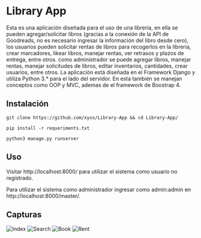 # Library App

Esta es una aplicación diseñada para el uso de una librería, en ella se pueden agregar/solicitar libros (gracias a la conexión de la API de Goodreads, no es necesario ingresar la información del libro desde cero), los usuarios pueden solicitar rentas de libros para recogerlos en la librería, crear marcadores, likear libros, manejar rentas, ver retrasos y plazos de entrega, entre otros. como administrador se puede agregar libros, manejar rentas, manejar solicitudes de libros, editar inventarios, cantidades, crear usuarios, entre otros. La aplicación está diseñada en el Framework Django y utiliza Python 3.* para el lado del servidor. En esta también se manejan conceptos como OOP y MVC, ademas de el framework de Boostrap 4.

## Instalación

```git clone https://github.com/xyvs/Library-App && cd Library-App/```

```pip install -r requeriments.txt```

```python3 manage.py runserver```

## Uso

Visitar http://localhost:8000/ para utilizar el sistema como usuario no registrado.

Para utilizar el sistema como administrador ingresar como admin:admin en http://localhost:8000/master/.

## Capturas


![Index](https://i.imgur.com/JYZ7nyH.png)
![Search](https://i.imgur.com/BmdqqGG.png)
![Book](https://i.imgur.com/wdNTwJW.png)
![Rent](https://i.imgur.com/93ZaYxv.png)
